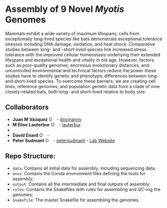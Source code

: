 Assembly of 9 Novel *Myotis* Genomes
====================================

Mammals exhibit a wide variety of maximum lifespans; cells from exceptionally long-lived species like bats demonstrate exceptional tolerance stresses including DNA damage, oxidation, and heat shock. Comparative studies between long- and -short-lived species link increased stress tolerance with the improved cellular homeostasis underlying their extended lifespans and exceptional health and vitality in old age. However, factors such as poor-quality genomes, enormous evolutionary distances, and uncontrolled environmental and technical factors reduce the power these studies have to identify genetic and phenotypic differences between long- and short-lived species. To overcome these barriers, we are creating cell lines, reference genomes, and population genetic data from a clade of nine closely-related bats, both long- and short-lived relative to body size. 


Collaborators
-------

* **Juan M Vazquez** <a itemprop="sameAs" content="https://orcid.org/0000-0001-8341-2390"
href="https://orcid.org/0000-0001-8341-2390" target="orcid.widget" rel="me noopener noreferrer" 
style="vertical-align:top;"><img src="https://orcid.org/sites/default/files/images/orcid_16x16.png" 
style="width:1em;margin-right:.5em;" alt="ORCID iD icon"></a> 
\- [docmanny](https://vazquez.bio)
* **M Elise Lauterbur** <a itemprop="sameAs" content="https://orcid.org/0000-0002-7362-3618"
href="https://orcid.org/0000-0002-7362-3618" target="orcid.widget" rel="me noopener noreferrer" 
style="vertical-align:top;"><img src="https://orcid.org/sites/default/files/images/orcid_16x16.png" 
style="width:1em;margin-right:.5em;" alt="ORCID iD icon"></a> 
\- [lauterbur](https://github.com/lauterbur)
* 
* **David Enard** <a itemprop="sameAs" content="https://orcid.org/0000-0002-7362-3618"
href="https://orcid.org/0000-0002-7362-3618" target="orcid.widget" rel="me noopener noreferrer" 
style="vertical-align:top;"><img src="https://orcid.org/sites/default/files/images/orcid_16x16.png" 
style="width:1em;margin-right:.5em;" alt="ORCID iD icon"></a> 
\-
* **Peter Sudmant** <a itemprop="sameAs" content="https://orcid.org/0000-0003-2634-8016" 
href="https://orcid.org/0000-0003-2634-8016" target="orcid.widget" rel="me noopener noreferrer" 
style="vertical-align:top;"><img src="https://orcid.org/sites/default/files/images/orcid_16x16.png" 
style="width:1em;margin-right:.5em;" alt="ORCID iD icon"></a>
\- [petersudmant](https://github.com/petersudmant) 
\- [Lab Website](https://www.sudmantlab.org)


Repo Structure: 
-------

- `data`: Contains all initial data for assembly, including sequencing data;
- `envs`: Contains the Conda environment files defining the tools for assembly;
- `output`: Contains all the intermediate and final outputs of assembly;
- `rules`: Contains the Snakefiles with rules for assembling and QC-ing the genomes;
- `Snakefile`: The master Snakefile for assembling the genomes.

